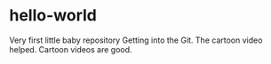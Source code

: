 # hello-world
Very first little baby repository 
Getting into the Git. The cartoon video helped. 
Cartoon videos are good. 
